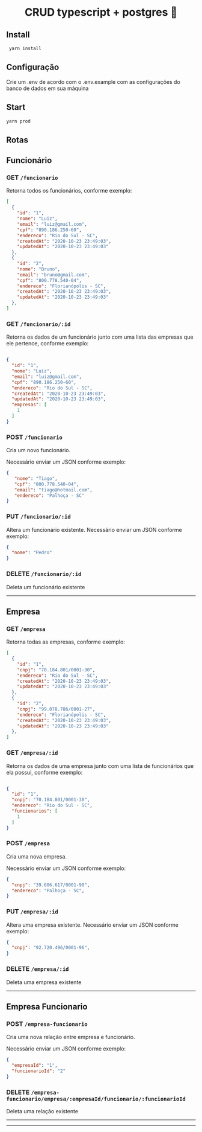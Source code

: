 <h1 align="center">CRUD typescript + postgres 📝</h1>

## Install

```sh
 yarn install 
```

## Configuração

Crie um .env de acordo com o .env.example com as configurações do banco de dados em sua máquina


## Start

```sh
yarn prod 
```

## Rotas

## Funcionário

### GET `/funcionario`
Retorna todos os funcionários, conforme exemplo:
```json
[
  {
    "id": "1",
    "nome": "Luiz",
    "email": "luiz@gmail.com",
    "cpf": "890.186.250-60",
    "endereco": "Rio do Sul - SC",
    "createdAt": "2020-10-23 23:49:03",
    "updatedAt": "2020-10-23 23:49:03"
  },
  {
    "id": "2",
    "nome": "Bruno",
    "email": "bruno@gmail.com",
    "cpf": "800.778.540-04",
    "endereco": "Florianópolis - SC",
    "createdAt": "2020-10-23 23:49:03",
    "updatedAt": "2020-10-23 23:49:03"
  },
]
```

### GET `/funcionario/:id`
Retorna os dados de um funcionário junto com uma lista das empresas que ele pertence, conforme exemplo:
```json

{
  "id": "1",
  "nome": "Luiz",
  "email": "luiz@gmail.com",
  "cpf": "890.186.250-60",
  "endereco": "Rio do Sul - SC",
  "createdAt": "2020-10-23 23:49:03",
  "updatedAt": "2020-10-23 23:49:03",
  "empresas": [
    1
  ]
}
```

### POST `/funcionario`
Cria um novo funcionário.

Necessário enviar um JSON conforme exemplo:
```json
{
   "nome": "Tiago",
   "cpf": "800.778.540-04",
   "email": "tiago@hotmail.com",
   "endereco": "Palhoça - SC"
}
```

### PUT `/funcionario/:id`
Altera um funcionário existente.
Necessário enviar um JSON conforme exemplo:
```json
{
  "nome": "Pedro"
}
```

### DELETE `/funcionario/:id`
Deleta um funcionário existente

---

## Empresa

### GET `/empresa`
Retorna todas as empresas, conforme exemplo:
```json
[
  {
    "id": "1",
    "cnpj": "70.184.801/0001-30",
    "endereco": "Rio do Sul - SC",
    "createdAt": "2020-10-23 23:49:03",
    "updatedAt": "2020-10-23 23:49:03"
  },
  {
    "id": "2",
    "cnpj": "99.078.786/0001-27",
    "endereco": "Florianópolis - SC",
    "createdAt": "2020-10-23 23:49:03",
    "updatedAt": "2020-10-23 23:49:03"
  },
]
```

### GET `/empresa/:id`
Retorna os dados de uma empresa junto com uma lista de funcionários que ela possui, conforme exemplo:
```json

{
  "id": "1",
  "cnpj": "70.184.801/0001-30",
  "endereco": "Rio do Sul - SC",
  "funcionarios": [
    1
  ]
}
```

### POST `/empresa`
Cria uma nova empresa.

Necessário enviar um JSON conforme exemplo:
```json
{
  "cnpj": "39.606.617/0001-90",
  "endereco": "Palhoça - SC",
}
```

### PUT `/empresa/:id`
Altera uma empresa existente.
Necessário enviar um JSON conforme exemplo:
```json
{
  "cnpj": "92.720.496/0001-96",
}
```

### DELETE `/empresa/:id`
Deleta uma empresa existente

---


## Empresa Funcionario

### POST `/empresa-funcionario`
Cria uma nova relação entre empresa e funcionário.

Necessário enviar um JSON conforme exemplo:
```json
{
  "empresaId": "1",
  "funcionarioId": "2"
}
```


### DELETE `/empresa-funcionario/empresa/:empresaId/funcionario/:funcionarioId`
Deleta uma relação existente

---

***
